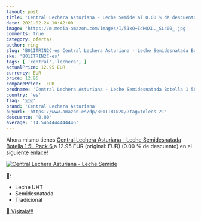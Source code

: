 ```yaml
---
layout: post
title: 'Central Lechera Asturiana - Leche Semide al 0.00 % de descuento'
date: 2021-02-24 10:42:00
image: 'https://m.media-amazon.com/images/I/51xQ+IdHQXL._SL400_.jpg'
comments: true
category: ofertas
author: ring
slug: 'B01ITRIN2C-es Central Lechera Asturiana - Leche Semidesnatada Botella 1...'
sku: 'B01ITRIN2C-es'
tags: [ 'central','lechera', ]
actualPrice: 12.95 EUR
currency: EUR
price: 12.95
comparePrice:  EUR
prodname: 'Central Lechera Asturiana - Leche Semidesnatada Botella 1 5L  Pack 6 '
country: 'es'
flag: '🇪🇸'
brand: 'Central Lechera Asturiana'
buyurl: 'https://www.amazon.es/dp/B01ITRIN2C/?tag=tolees-21'
descuento: '0.00'
average: '14.5464444444446'
---
```


Ahora mismo tienes [Central Lechera Asturiana - Leche Semidesnatada Botella 1 5L  Pack 6 ](https://www.amazon.es/dp/B01ITRIN2C/?tag=tolees-21) a 12.95 EUR (original:  EUR) (0.00 %  de descuento) en el siguiente enlace!

[![Central Lechera Asturiana - Leche Semide](https://m.media-amazon.com/images/I/51xQ+IdHQXL._SL400_.jpg)](https://www.amazon.es/dp/B01ITRIN2C/?tag=tolees-21)

🔎:

- Leche UHT
- Semidesnatada
- Tradicional

[🛒 Visítala!!!](https://www.amazon.es/dp/B01ITRIN2C/?tag=tolees-21)
